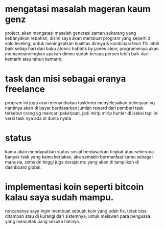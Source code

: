 # mengatasi masalah mageran kaum genz
project, akan mengatasi masalah generasi zaman sekarang yang kebanyakan rebahan, disini saya akan membuat program yang seperti di solo leveling, untuk meningkatkan kualitas dirinya & kombinasi teori 1% lebih baik setiap hari dari buku atomic habbits by james clear, programmnya akan memambandingkan apakah dirimu sudah berapa persen lebih baik dari kemarin atau tahun kemarin, 

# task dan misi sebagai eranya freelance
program ini juga akan menyediakan task/misi menyelesaikan pekerjaan yg nantinya akan di bayar berdasarkan jumlah reward dari pemberi task tersebut orang yg mencari pekerjaan, jadi mirip mirip hunter di isekai tapi ini versi task nya ada di dunia nyata 

# status
kamu akan mendapatkan status sosial berdasarkan tingkat atau seberapa banyak task yang kamu kerjakan, aka semakin bermanfaat kamu sebagai manusia, semakin tinggi juga derajat mu yang akan di tampilkan di dashboard global.


# implementasi koin seperti bitcoin kalau saya sudah mampu.
rencananya saya ingin membuat sebuah koin yang udah fix, tidak bisa ditambah atau di kurangi dari sistemnya, untuk melawan para penguasa yang mencetak uang sesuka hatinya. 
